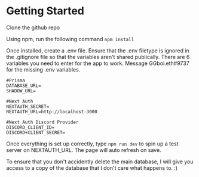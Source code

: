 # Getting Started

Clone the github repo

Using npm, run the following command
``` npm install ```

Once installed, create a .env file. Ensure that the .env filetype is ignored in the .gitignore file so that the variables aren't shared publically. There are 6 variables you need to enter for the app to work. Message GGboi.eth#9737 for the missing .env variables.
```
#Prisma
DATABASE_URL=
SHADOW_URL=

#Next Auth
NEXTAUTH_SECRET=
NEXTAUTH_URL=http://localhost:3000

#Next Auth Discord Provider
DISCORD_CLIENT_ID=
DISCORD+CLIENT_SECRET=
```

Once everything is set up correctly, type ```npm run dev``` to spin up a test server on NEXTAUTH_URL. The page will auto refresh on save.

To ensure that you don't accidently delete the main database, I will give you access to a copy of the database that I don't care what happens to. :)
